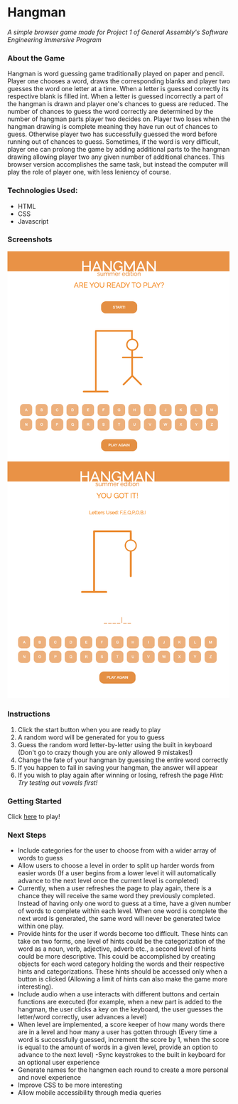 # Hangman 
*A simple browser game made for Project 1 of General Assembly's Software Engineering Immersive Program*

### About the Game
  Hangman is word guessing game traditionally played on paper and pencil. Player one chooses a word, draws the corresponding blanks and player two guesses the word one letter at a time. When a letter is guessed correctly its respective blank is filled int. When a letter is guessed incorrectly a part of the hangman is drawn and player one's chances to guess are reduced. The number of chances to guess the word correctly are determined by the number of hangman parts player two decides on. Player two loses when the hangman drawing is complete meaning they have run out of chances to guess. Otherwise player two has successfully guessed the word before running out of chances to guess. Sometimes, if the word is very difficult, player one can prolong the game by adding additional parts to the hangman drawing allowing player two any given number of additional chances. This browser version accomplishes the same task, but instead the computer will play the role of player one, with less leniency of course. 

### Technologies Used:
- HTML
- CSS
- Javascript

### Screenshots
<img src="/images/screenshot1.png" alt="screenshot1" width="500"/>
<img src="/images/screenshot2.png" alt="screenshot2" width="500"/>

### Instructions
1. Click the start button when you are ready to play
2. A random word will be generated for you to guess
3. Guess the random word letter-by-letter using the built in keyboard (Don't go to crazy though you are only allowed 9 mistakes!)
4. Change the fate of your hangman by guessing the entire word correctly 
5. If you happen to fail in saving your hangman, the answer will appear
6. If you wish to play again after winning or losing, refresh the page
*Hint: Try testing out vowels first!*

### Getting Started
Click [here](https://tiffbouchard.github.io/Hangman) to play!

### Next Steps
- Include categories for the user to choose from with a wider array of words to guess
- Allow users to choose a level in order to split up harder words from easier words (If a user begins from a lower level it will automatically advance to the next level once the current level is completed) 
- Currently, when a user refreshes the page to play again, there is a chance they will receive the same word they previously completed. Instead of having only one word to guess at a time, have a given number of words to complete within each level. When one word is complete the next word is generated, the same word will never be generated twice within one play. 
- Provide hints for the user if words become too difficult. These hints can take on two forms, one level of hints could be the categorization of the word as a noun, verb, adjective, adverb etc., a second level of hints could be more descriptive. This could be accomplished by creating objects for each word category holding the words and their respective hints and categorizations. These hints should be accessed only when a button is clicked (Allowing a limit of hints can also make the game more interesting). 
- Include audio when a use interacts with different buttons and certain functions are executed (for example, when a new part is added to the hangman, the user clicks a key on the keyboard, the user guesses the letter/word correctly, user advances a level)
- When level are implemented, a score keeper of how many words there are in a level and how many a user has gotten through (Every time a word is successfully guessed, increment the score by 1, when the score is equal to the amount of words in a given level, provide an option to advance to the next level)
-Sync keystrokes to the built in keyboard for an optional user experience
- Generate names for the hangmen each round to create a more personal and novel experience 
- Improve CSS to be more interesting
- Allow mobile accessibility through media queries 

